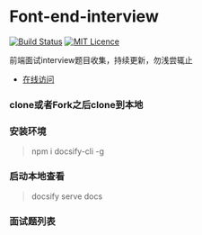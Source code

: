 # Font-end-interview

[![Build Status](https://travis-ci.org/nieyafei/front-end-interview.svg?branch=master)](https://travis-ci.org/nieyafei/front-end-interview)
[![MIT Licence](https://badges.frapsoft.com/os/mit/mit.svg?v=103)](https://opensource.org/licenses/mit-license.php)

前端面试interview题目收集，持续更新，勿浅尝辄止

- [在线访问](http://codehtml.cn/front-end-interview/)

### clone或者Fork之后clone到本地

### 安装环境
> npm i docsify-cli -g

### 启动本地查看
> docsify serve docs

### 面试题列表

